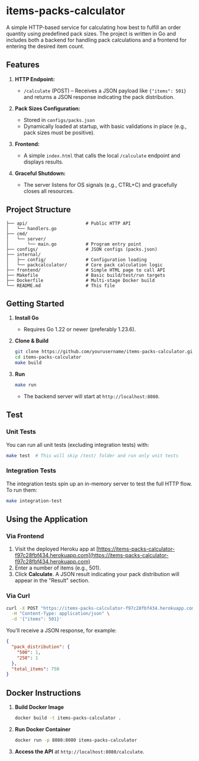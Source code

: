 # items-packs-calculator

A simple HTTP-based service for calculating how best to fulfill an order quantity using predefined pack sizes. The project is written in Go and includes both a backend for handling pack calculations and a frontend for entering the desired item count.

## Features

1. **HTTP Endpoint:**  
   - `/calculate` (POST) – Receives a JSON payload like `{"items": 501}` and returns a JSON response indicating the pack distribution.

2. **Pack Sizes Configuration:**  
   - Stored in `configs/packs.json`  
   - Dynamically loaded at startup, with basic validations in place (e.g., pack sizes must be positive).

3. **Frontend:**  
   - A simple `index.html` that calls the local `/calculate` endpoint and displays results.

4. **Graceful Shutdown:**  
   - The server listens for OS signals (e.g., CTRL+C) and gracefully closes all resources.

## Project Structure

```
├── api/                      # Public HTTP API 
│   └── handlers.go
├── cmd/
│   └── server/
│       └── main.go           # Program entry point
├── configs/                  # JSON configs (packs.json)
├── internal/
│   ├── config/               # Configuration loading
│   └── packcalculator/       # Core pack calculation logic
├── frontend/                 # Simple HTML page to call API
├── Makefile                  # Basic build/test/run targets
├── Dockerfile                # Multi-stage Docker build
└── README.md                 # This file
```

## Getting Started

1. **Install Go**  
   - Requires Go 1.22 or newer (preferably 1.23.6).

2. **Clone & Build**
   ```bash
   git clone https://github.com/yourusername/items-packs-calculator.git
   cd items-packs-calculator
   make build
   ```

3. **Run**
   ```bash
   make run
   ```
   - The backend server will start at `http://localhost:8080`.

## Test

### Unit Tests

You can run all unit tests (excluding integration tests) with:

```bash
make test  # This will skip /test/ folder and run only unit tests
```

### Integration Tests

The integration tests spin up an in-memory server to test the full HTTP flow. To run them:

```bash
make integration-test
```

## Using the Application

### Via Frontend

1. Visit the deployed Heroku app at [https://items-packs-calculator-f97c28fbf434.herokuapp.com](https://items-packs-calculator-f97c28fbf434.herokuapp.com)
2. Enter a number of items (e.g., 501).
3. Click **Calculate**. A JSON result indicating your pack distribution will appear in the "Result" section.

### Via Curl

```bash
curl -X POST "https://items-packs-calculator-f97c28fbf434.herokuapp.com/calculate" \
  -H "Content-Type: application/json" \
  -d '{"items": 501}'
```

You'll receive a JSON response, for example:
```json
{
  "pack_distribution": {
    "500": 1,
    "250": 1
  },
  "total_items": 750
}
```

## Docker Instructions

1. **Build Docker Image**  
   ```bash
   docker build -t items-packs-calculator .
   ```
2. **Run Docker Container**  
   ```bash
   docker run -p 8080:8080 items-packs-calculator
   ```
3. **Access the API** at `http://localhost:8080/calculate`.